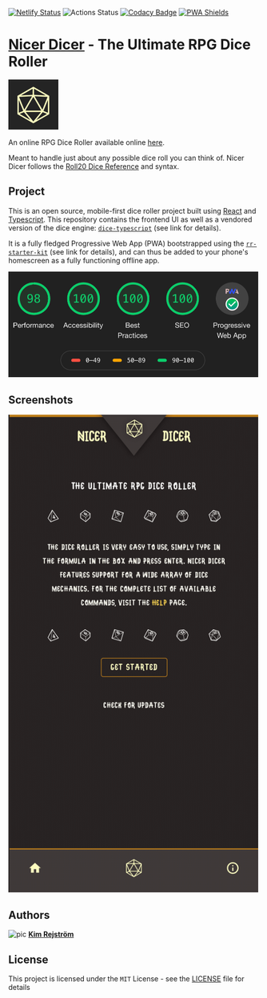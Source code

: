 [![Netlify Status](https://api.netlify.com/api/v1/badges/9e7b4869-4349-4e38-b147-265bc9139dd9/deploy-status)](https://app.netlify.com/sites/nicer-dicer/deploys) ![Actions Status](https://github.com/kimrejstrom/nicer-dicer/workflows/node-npm-ci/badge.svg) [![Codacy Badge](https://api.codacy.com/project/badge/Grade/d18fe0792812496984ca16dbb95ecc6f)](https://www.codacy.com/manual/kimrejstrom/nicer-dicer?utm_source=github.com&amp;utm_medium=referral&amp;utm_content=kimrejstrom/nicer-dicer&amp;utm_campaign=Badge_Grade) [![PWA Shields](https://www.pwa-shields.com/1.0.0/series/classic/solid/gray.svg)](https://nicer-dicer.netlify.com/)

# [Nicer Dicer](https://nicer-dicer.netlify.com/) - The Ultimate RPG Dice Roller

<img src="assets/logo.png" width="100">

An online RPG Dice Roller available online [here](https://nicer-dicer.netlify.com/).

Meant to handle just about any possible dice roll you can think of. Nicer Dicer follows the [Roll20 Dice Reference](https://wiki.roll20.net/Dice_Reference) and syntax. 

## Project

This is an open source, mobile-first dice roller project built using [React](https://reactjs.org/) and [Typescript](https://www.typescriptlang.org/index.html).
This repository contains the frontend UI as well as a vendored version of the dice engine: [`dice-typescript`](https://github.com/kimrejstrom/dice-typescript) (see link for details).

It is a fully fledged Progressive Web App (PWA) bootstrapped using the [`rr-starter-kit`](https://github.com/kimrejstrom/rr-starter-kit) (see link for details), and can thus be added to your phone's homescreen as a fully functioning offline app.

<img src="assets/pwa.png" width="500">

## Screenshots
<img src="assets/screenshot.gif" width="500">

## Authors

![pic](https://avatars2.githubusercontent.com/u/26428365?s=20&v=4) [**Kim Rejström**](https://github.com/kimrejstrom)

## License

This project is licensed under the `MIT` License - see the [LICENSE](LICENSE) file for details
